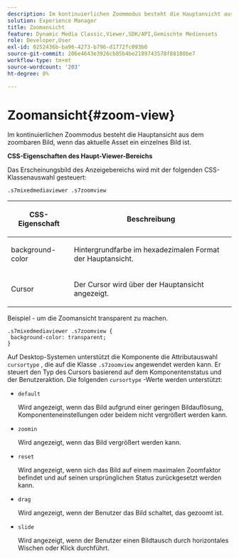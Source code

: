 ```yaml
---
description: Im kontinuierlichen Zoommodus besteht die Hauptansicht aus dem zoombaren Bild, wenn das aktuelle Asset ein einzelnes Bild ist.
solution: Experience Manager
title: Zoomansicht
feature: Dynamic Media Classic,Viewer,SDK/API,Gemischte Mediensets
role: Developer,User
exl-id: 0252436b-ba96-4273-b796-d1772fc093b0
source-git-commit: 206e4643e3926cb85b4be2189743578f88180be7
workflow-type: tm+mt
source-wordcount: '203'
ht-degree: 0%

---
```


# Zoomansicht{#zoom-view}

Im kontinuierlichen Zoommodus besteht die Hauptansicht aus dem zoombaren Bild, wenn das aktuelle Asset ein einzelnes Bild ist.

<!--<a id="section_061E550C1C1D4DB2BD663A898895B38C"></a>-->

**CSS-Eigenschaften des Haupt-Viewer-Bereichs**

Das Erscheinungsbild des Anzeigebereichs wird mit der folgenden CSS-Klassenauswahl gesteuert:

```
.s7mixedmediaviewer .s7zoomview
```

<table id="table_94EE3F5BBE4547C0B4943471CEE7EDE4"> 
 <thead> 
  <tr> 
   <th colname="col1" class="entry"> <p> CSS-Eigenschaft </p> </th> 
   <th colname="col2" class="entry"> <p>Beschreibung </p> </th> 
  </tr> 
 </thead>
 <tbody> 
  <tr> 
   <td colname="col1"> <p> <span class="codeph"> background-color  </span> </p> </td> 
   <td colname="col2"> <p> Hintergrundfarbe im hexadezimalen Format der Hauptansicht. </p> </td> 
  </tr> 
  <tr> 
   <td colname="col1"> <p> <span class="codeph"> Cursor  </span> </p> </td> 
   <td colname="col2"> <p>Der Cursor wird über der Hauptansicht angezeigt. </p> </td> 
  </tr> 
 </tbody> 
</table>

Beispiel - um die Zoomansicht transparent zu machen.

```
.s7mixedmediaviewer .s7zoomview { 
 background-color: transparent; 
}
```

Auf Desktop-Systemen unterstützt die Komponente die Attributauswahl `cursortype` , die auf die Klasse `.s7zoomview` angewendet werden kann. Er steuert den Typ des Cursors basierend auf dem Komponentenstatus und der Benutzeraktion. Die folgenden `cursortype` -Werte werden unterstützt:

* `default`

   Wird angezeigt, wenn das Bild aufgrund einer geringen Bildauflösung, Komponenteneinstellungen oder beidem nicht vergrößert werden kann.

* `zoomin`

   Wird angezeigt, wenn das Bild vergrößert werden kann.

* `reset`

   Wird angezeigt, wenn sich das Bild auf einem maximalen Zoomfaktor befindet und auf seinen ursprünglichen Status zurückgesetzt werden kann.

* `drag`

   Wird angezeigt, wenn der Benutzer das Bild schaltet, das gezoomt ist.

* `slide`

   Wird angezeigt, wenn der Benutzer einen Bildtausch durch horizontales Wischen oder Klick durchführt.
